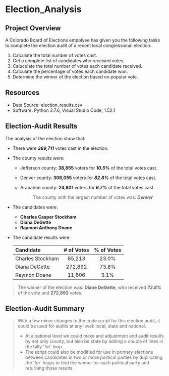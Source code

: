 # Election_Analysis

## Project Overview
A Colorado Board of Elections empolyee has given you the following tasks to complete the election audit of a recent local congressional election.

1. Calculate the total number of votes cast.
2. Get a complete list of candidates who received votes.
3. Caluculate the total number of votes each candidate received.
4. Calculate the percentage of votes each candidate won.
5. Determine the winner of the election based on popular vote.

## Resources
- Data Source: election_results.csv
- Software: Python 3.7.6, Visual Studio Code, 1.52.1

## Election-Audit Results
The analysis of the election show that:
- There were ***369,711*** votes cast in the election.

- The county results were:
  - Jefferson county: **38,855** voters for ***10.5%*** of the total votes cast.
  - Denver county: **306,055** voters for ***82.8%*** of the total votes cast.
  - Arapahoe county: **24,801** voters for ***6.7%*** of the total votes cast.

    > The county with the largest number of votes was: ***Denver***
  
- The candidates were:
  - **Charles Casper Stockham**
  - **Diana DeGette**
  - **Raymon Anthony Doane**

- The candidate results were:

  | Candidate | # of Votes | % of Votes |
  | :---| :---: | :---: |
  | Charles Stockham | 85,213 | 23.0% |
  | Diana DeGette | 272,892 | 73.8% |
  | Raymon Doane | 11,606 | 3.1% |

> The winner of the election was:
  >**Diane DeGette**, who received ***73.8%*** of the vote and **272,892** votes.
  
## Election-Audit Summary

> With a few minor changes to the code script for this election audit, it could be used for audits at any level: local, state and national.
> - At a national level we could make and adjustment and audit results by not only county, but also be state by adding a couple of lines in the tally 'for' loop.
> - The script could also be modified for use in primary elections between candidates in two or more political parties by duplicating the 'for' loops to find the winner for each political party and returning those results.
